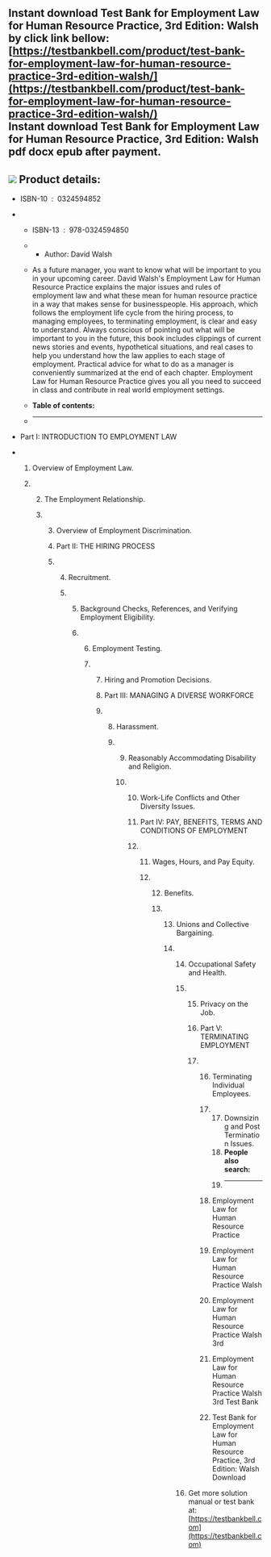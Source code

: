 Instant download **Test Bank for Employment Law for Human Resource Practice, 3rd Edition: Walsh** by click link bellow:  
[https://testbankbell.com/product/test-bank-for-employment-law-for-human-resource-practice-3rd-edition-walsh/](https://testbankbell.com/product/test-bank-for-employment-law-for-human-resource-practice-3rd-edition-walsh/)  
**Instant download Test Bank for Employment Law for Human Resource Practice, 3rd Edition: Walsh pdf docx epub after payment.**
------------------------------------------------------------------------------------------------------------------------------


![](https://testbankbell.com/wp-content/uploads/2023/05/employment-law-for-human-resource-practice-walsh-3rd-tb.jpg)
**Product details:**
--------------------


* ISBN-10 ‏ : ‎ 0324594852
* * ISBN-13 ‏ : ‎ 978-0324594850
  * * Author: David Walsh
   
  * As a future manager, you want to know what will be important to you in your upcoming career. David Walsh's Employment Law for Human Resource Practice explains the major issues and rules of employment law and what these mean for human resource practice in a way that makes sense for businesspeople. His approach, which follows the employment life cycle from the hiring process, to managing employees, to terminating employment, is clear and easy to understand. Always conscious of pointing out what will be important to you in the future, this book includes clippings of current news stories and events, hypothetical situations, and real cases to help you understand how the law applies to each stage of employment. Practical advice for what to do as a manager is conveniently summarized at the end of each chapter. Employment Law for Human Resource Practice gives you all you need to succeed in class and contribute in real world employment settings.
 
  * **Table of contents:**
  * ----------------------
 
* Part I: INTRODUCTION TO EMPLOYMENT LAW

* 1. Overview of Employment Law.
 
  2. 2. The Employment Relationship.
    
     3. 3. Overview of Employment Discrimination.
       
        4. Part II: THE HIRING PROCESS
       
        5. 4. Recruitment.
          
           5. 5. Background Checks, References, and Verifying Employment Eligibility.
             
              6. 6. Employment Testing.
                
                 7. 7. Hiring and Promotion Decisions.
                   
                    8. Part III: MANAGING A DIVERSE WORKFORCE
                   
                    9. 8. Harassment.
                      
                       9. 9. Reasonably Accommodating Disability and Religion.
                         
                          10. 10. Work-Life Conflicts and Other Diversity Issues.
                             
                              11. Part IV: PAY, BENEFITS, TERMS AND CONDITIONS OF EMPLOYMENT
                             
                              12. 11. Wages, Hours, and Pay Equity.
                                 
                                  12. 12. Benefits.
                                     
                                      13. 13. Unions and Collective Bargaining.
                                         
                                          14. 14. Occupational Safety and Health.
                                             
                                              15. 15. Privacy on the Job.
                                                 
                                                  16. Part V: TERMINATING EMPLOYMENT
                                                 
                                                  17. 16. Terminating Individual Employees.
                                                     
                                                      17. 17. Downsizing and Post Termination Issues.
                                                          18. **People also search:**
                                                          19. -----------------------
                                                         
                                                      18. Employment Law for Human Resource Practice
                                                      19. Employment Law for Human Resource Practice Walsh
                                                      20. Employment Law for Human Resource Practice Walsh 3rd
                                                      21. Employment Law for Human Resource Practice Walsh 3rd Test Bank
                                                      22. Test Bank for Employment Law for Human Resource Practice, 3rd Edition: Walsh Download
                                                     
                                              16.  Get more solution manual or test bank at: [https://testbankbell.com](https://testbankbell.com)
